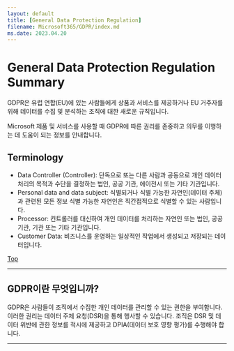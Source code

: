 ```yaml
---
layout: default
title: [General Data Protection Regulation]
filename: Microsoft365/GDPR/index.md
ms.date: 2023.04.20
---
```


# General Data Protection Regulation Summary

GDPR은 유럽 연합(EU)에 있는 사람들에게 상품과 서비스를 제공하거나 EU 거주자를 위해 데이터를 수집 및 분석하는 조직에 대한 새로운 규칙입니다.

Microsoft 제품 및 서비스를 사용할 때 GDPR에 따른 권리를 존중하고 의무를 이행하는 데 도움이 되는 정보를 안내합니다.

## Terminology

- Data Controller (Controller): 단독으로 또는 다른 사람과 공동으로 개인 데이터 처리의 목적과 수단을 결정하는 법인, 공공 기관, 에이전시 또는 기타 기관입니다.
- Personal data and data subject: 식별되거나 식별 가능한 자연인(데이터 주체)과 관련된 모든 정보 식별 가능한 자연인은 직간접적으로 식별할 수 있는 사람입니다.
- Processor: 컨트롤러를 대신하여 개인 데이터를 처리하는 자연인 또는 법인, 공공 기관, 기관 또는 기타 기관입니다.
- Customer Data: 비즈니스를 운영하는 일상적인 작업에서 생성되고 저장되는 데이터입니다.

[Top](#)

---

## GDPR이란 무엇입니까?

GDPR은 사람들이 조직에서 수집한 개인 데이터를 관리할 수 있는 권한을 부여합니다. 이러한 권리는 데이터 주체 요청(DSR)을 통해 행사할 수 있습니다. 조직은 DSR 및 데이터 위반에 관한 정보를 적시에 제공하고 DPIA(데이터 보호 영향 평가)를 수행해야 합니다.

---